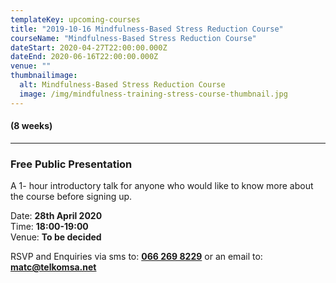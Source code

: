 ```yaml
---
templateKey: upcoming-courses
title: "2019-10-16 Mindfulness-Based Stress Reduction Course"
courseName: "Mindfulness-Based Stress Reduction Course"
dateStart: 2020-04-27T22:00:00.000Z
dateEnd: 2020-06-16T22:00:00.000Z
venue: ""
thumbnailimage:
  alt: Mindfulness-Based Stress Reduction Course
  image: /img/mindfulness-training-stress-course-thumbnail.jpg
---
```


#### (8 weeks)

---

### Free Public Presentation

A 1- hour introductory talk for anyone who would like to know more about the course before signing up.

Date: **28th April 2020**  
Time: **18:00-19:00**  
Venue: **To be decided**

RSVP and Enquiries via sms to: **[066 269 8229](tel:+27662698229)** or an email to: **[matc@telkomsa.net](mailto:matc@telkomsa.net)**
